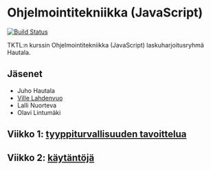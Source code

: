 # Ohjelmointitekniikka (JavaScript)

[![Build Status](https://travis-ci.org/vastus/hautala.js.png)](https://travis-ci.org/vastus/hautala.js)

TKTL:n kurssin Ohjelmointitekniikka (JavaScript) laskuharjoitusryhmä Hautala.

## Jäsenet

* Juho Hautala
* [Ville Lahdenvuo](http://tuhoojabotti.com)
* Lalli Nuorteva
* Olavi Lintumäki

## Viikko 1: [tyyppiturvallisuuden tavoittelua](./1-tyyppiturvallisuus/typePondering.md)

## Viikko 2: [käytäntöjä](./2-typesAndConventions/typesAndConventions.md)

